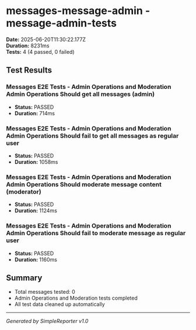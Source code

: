 # messages-message-admin - message-admin-tests

**Date:** 2025-06-20T11:30:22.177Z  
**Duration:** 8231ms  
**Tests:** 4 (4 passed, 0 failed)

## Test Results


### Messages E2E Tests - Admin Operations and Moderation Admin Operations Should get all messages (admin)
- **Status:** PASSED
- **Duration:** 714ms



### Messages E2E Tests - Admin Operations and Moderation Admin Operations Should fail to get all messages as regular user
- **Status:** PASSED
- **Duration:** 1058ms



### Messages E2E Tests - Admin Operations and Moderation Admin Operations Should moderate message content (moderator)
- **Status:** PASSED
- **Duration:** 1124ms



### Messages E2E Tests - Admin Operations and Moderation Admin Operations Should fail to moderate message as regular user
- **Status:** PASSED
- **Duration:** 1160ms



## Summary

- Total messages tested: 0
- Admin Operations and Moderation tests completed
- All test data cleaned up automatically

---
*Generated by SimpleReporter v1.0*
